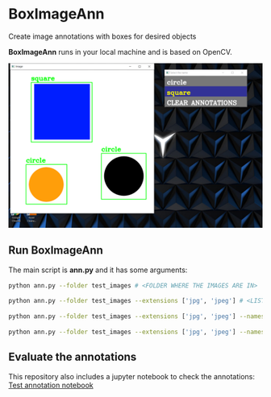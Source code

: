 # BoxImageAnn
Create image annotations with boxes for desired objects

**BoxImageAnn** runs in your local machine and is based on OpenCV.

![Example](/figures/BoxImageAnn.png)


## Run BoxImageAnn

The main script is **ann.py** and it has some arguments:

```bash
python ann.py --folder test_images # <FOLDER WHERE THE IMAGES ARE IN>
```

```bash
python ann.py --folder test_images --extensions ['jpg', 'jpeg'] # <LIST OF EXTENSIONS FOR THE IMAGES>
```

```bash
python ann.py --folder test_images --extensions ['jpg', 'jpeg'] --names names.txt # <PATH TO THE FILE WITH THE OBJECTS LABELS>
```

```bash
python ann.py --folder test_images --extensions ['jpg', 'jpeg'] --names names.txt --max_side 750 # <MAXIMUM SIDE FOR DISPLAYING THE IMAGES>
```

## Evaluate the annotations

This repository also includes a jupyter notebook to check the annotations: [Test annotation notebook](/notebooks/Test%20annotations.ipynb)
